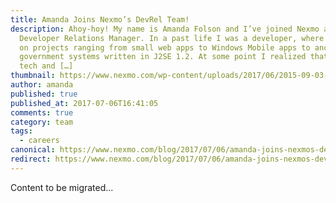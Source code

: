 ```yaml
---
title: Amanda Joins Nexmo’s DevRel Team!
description: Ahoy-hoy! My name is Amanda Folson and I’ve joined Nexmo as a
  Developer Relations Manager. In a past life I was a developer, where I worked
  on projects ranging from small web apps to Windows Mobile apps to ancient
  government systems written in J2SE 1.2. At some point I realized that I liked
  tech and […]
thumbnail: https://www.nexmo.com/wp-content/uploads/2017/06/2015-09-03-18.40.56.jpg
author: amanda
published: true
published_at: 2017-07-06T16:41:05
comments: true
category: team
tags:
  - careers
canonical: https://www.nexmo.com/blog/2017/07/06/amanda-joins-nexmos-devrel-team-dr
redirect: https://www.nexmo.com/blog/2017/07/06/amanda-joins-nexmos-devrel-team-dr
---
```

Content to be migrated...